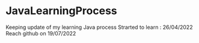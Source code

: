 # JavaLearningProcess
Keeping update of my learning Java process 
Strarted to learn : 26/04/2022 
Reach github on 19/07/2022
